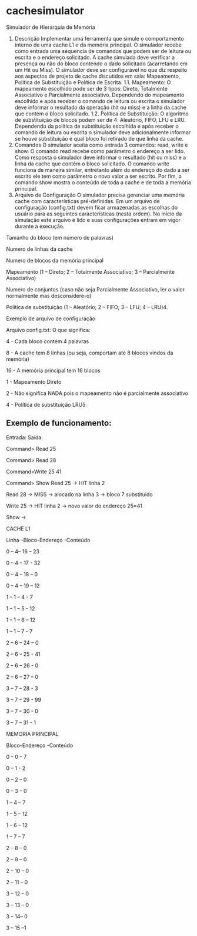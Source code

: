 # cachesimulator
Simulador de Hierarquia de Memória
1. Descrição
Implementar uma ferramenta que simule o comportamento interno de uma cache L1 e da memória
principal. O simulador recebe como entrada uma sequencia de comandos que podem ser de leitura ou
escrita e o endereço solicitado. A cache simulada deve verificar a presença ou não do bloco contendo o
dado solicitado (acarretando em um Hit ou Miss). O simulador deve ser configurável no que diz respeito
aos aspectos de projeto de cache discutidos em sala: Mapeamento, Politica de Substituição e Política de
Escrita.
1.1. Mapeamento:
O mapeamento escolhido pode ser de 3 tipos: Direto, Totalmente Associativo e Parcialmente
associativo. Dependendo do mapeamento escolhido e após receber o comando de leitura ou escrita o
simulador deve informar o resultado da operação (hit ou miss) e a linha da cache que contém o bloco
solicitado.
1.2. Política de Substituição:
O algoritmo de substituição de blocos podem ser de 4: Aleatório, FIFO, LFU e LRU. Dependendo da
política de substituição escolhida e após receber o comando de leitura ou escrita o simulador deve
adicionalmente informar se houve substituição e qual bloco foi retirado de que linha da cache.
2. Comandos
O simulador aceita como entrada 3 comandos: read, write e show. O comando read recebe como parâmetro
o endereço a ser lido. Como resposta o simulador deve informar o resultado (hit ou miss) e a linha da cache
que contém o bloco solicitado. O comando write funciona de maneira similar, entretanto além do endereço
do dado a ser escrito ele tem como parâmetro o novo valor a ser escrito. Por fim, o comando show mostra o
conteúdo de toda a cache e de toda a memória principal.
3. Arquivo de Configuração
O simulador precisa gerenciar uma memória cache com características pré-definidas. Em um arquivo de
configuração (config.txt) devem ficar armazenadas as escolhas do usuário para as seguintes características
(nesta ordem). No início da simulação este arquivo é lido e suas configurações entram em vigor durante a
execução.

Tamanho do bloco (em número de palavras)

Numero de linhas da cache

Numero de blocos da memória principal

Mapeamento (1 – Direto; 2 – Totalmente Associativo; 3 – Parcialmente Associativo)

Numero de conjuntos (caso não seja Parcialmente Associativo, ler o valor normalmente mas desconsidere-o)

Política de substituição (1 – Aleatório; 2 – FIFO; 3 – LFU; 4 – LRU)4.

Exemplo de arquivo de configuração

Arquivo config.txt: O que significa:

4 - Cada bloco contém 4 palavras

8 - A cache tem 8 linhas (ou seja, comportam até 8 blocos vindos da memória)

16 - A memória principal tem 16 blocos

1 - Mapeamento Direto

2 - Não significa NADA pois o mapeamento não é parcialmente associativo

4 - Política de substituição LRU5.

## Exemplo de funcionamento:

Entrada: Saída:

Command> Read 25

Command> Read 28

Command>Write 25 41

Command> Show Read 25 -> HIT linha 2

Read 28 -> MISS -> alocado na linha 3 -> bloco 7 substituido

Write 25 -> HIT linha 2 -> novo valor do endereço 25=41

Show ->

CACHE L1

Linha –Bloco-Endereço -Conteúdo

0 – 4– 16 – 23

0 – 4 – 17 - 32

0 – 4 – 18 – 0

0 – 4 – 19 – 12

1 – 1 – 4 - 7

1 – 1 – 5 - 12

1 – 1 – 6 – 12

1 – 1 – 7 - 7

2 – 6 – 24 – 0

2 – 6 – 25 - 41

2 – 6 – 26 - 0

2 – 6 – 27 – 0

3 – 7 – 28 - 3

3 – 7 – 29 - 99

3 – 7 – 30 - 0

3 – 7 – 31 - 1

MEMORIA PRINCIPAL

Bloco-Endereço -Conteúdo

0 – 0 – 7

0 – 1 - 2

0 – 2 – 0

0 – 3 – 0

1 – 4 – 7

1 – 5 – 12

1 – 6 – 12

1 – 7 – 7

2 – 8 – 0

2 – 9 – 0

2 – 10 – 0

2 – 11 – 0

3 – 12 – 0

3 – 13 – 0

3 – 14– 0

3 – 15 –1
